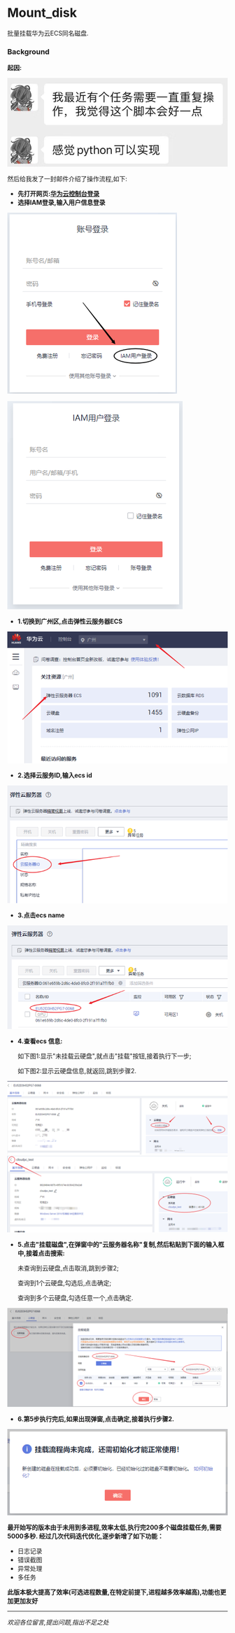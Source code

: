 
# Mount_disk
批量挂载华为云ECS同名磁盘.



### Background

**起因:**

![起因](https://github.com/qqpzp1995/Mount_disk/blob/master/pic4md/origin.png)

然后给我发了一封邮件介绍了操作流程,如下:

- **先打开网页:[华为云控制台登录](https://auth.huaweicloud.com/ )**
- **选择IAM登录,输入用户信息登录**

![](https://github.com/qqpzp1995/Mount_disk/blob/master/pic4md/select_iam.png)

![](https://github.com/qqpzp1995/Mount_disk/blob/master/pic4md/login.png)

- **1.切换到广州区,点击弹性云服务器ECS**

![](https://github.com/qqpzp1995/Mount_disk/blob/master/pic4md/select_GZ_enter_ECS.png)

- **2.选择云服务ID,输入ecs id**

![](https://github.com/qqpzp1995/Mount_disk/blob/master/pic4md/select_input_ecsid.png)

- **3.点击ecs name**

![](https://github.com/qqpzp1995/Mount_disk/blob/master/pic4md/click_ecs_name.png)

- **4.查看ecs 信息:**

    如下图1:显示"未挂载云硬盘",就点击"挂载"按钮,接着执行下一步;

    如下图2:显示云硬盘信息,就返回,跳到步骤2.

![](https://github.com/qqpzp1995/Mount_disk/blob/master/pic4md/ecs_detail.png)
![](https://github.com/qqpzp1995/Mount_disk/blob/master/pic4md/return_input_ecsid.png)

- **5.点击"挂载磁盘",在弹窗中的"云服务器名称"复制,然后粘贴到下面的输入框中,接着点击搜索:**

    未查询到云硬盘,点击取消,跳到步骤2;

    查询到1个云硬盘,勾选后,点击确定;
    
    查询到多个云硬盘,勾选任意一个,点击确定.

![](https://github.com/qqpzp1995/Mount_disk/blob/master/pic4md/mount_disk.png)


- **6.第5步执行完后,如果出现弹窗,点击确定,接着执行步骤2.**

![](https://github.com/qqpzp1995/Mount_disk/blob/master/pic4md/init_tips.png)



**最开始写的版本由于未用到多进程,效率太低,执行完200多个磁盘挂载任务,需要5000多秒.
经过几次代码迭代优化,逐步新增了如下功能：**
- 日志记录
- 错误截图
- 异常处理
- 多任务

**此版本极大提高了效率(可选进程数量,在特定前提下,进程越多效率越高),功能也更加更加友好**

****

 *欢迎各位留言,提出问题,指出不足之处*
